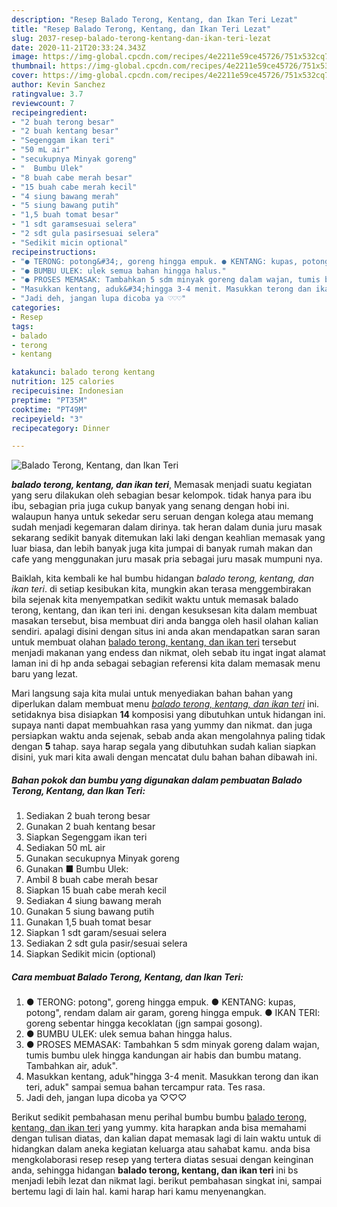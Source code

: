 ```yaml
---
description: "Resep Balado Terong, Kentang, dan Ikan Teri Lezat"
title: "Resep Balado Terong, Kentang, dan Ikan Teri Lezat"
slug: 2037-resep-balado-terong-kentang-dan-ikan-teri-lezat
date: 2020-11-21T20:33:24.343Z
image: https://img-global.cpcdn.com/recipes/4e2211e59ce45726/751x532cq70/balado-terong-kentang-dan-ikan-teri-foto-resep-utama.jpg
thumbnail: https://img-global.cpcdn.com/recipes/4e2211e59ce45726/751x532cq70/balado-terong-kentang-dan-ikan-teri-foto-resep-utama.jpg
cover: https://img-global.cpcdn.com/recipes/4e2211e59ce45726/751x532cq70/balado-terong-kentang-dan-ikan-teri-foto-resep-utama.jpg
author: Kevin Sanchez
ratingvalue: 3.7
reviewcount: 7
recipeingredient:
- "2 buah terong besar"
- "2 buah kentang besar"
- "Segenggam ikan teri"
- "50 mL air"
- "secukupnya Minyak goreng"
- "  Bumbu Ulek"
- "8 buah cabe merah besar"
- "15 buah cabe merah kecil"
- "4 siung bawang merah"
- "5 siung bawang putih"
- "1,5 buah tomat besar"
- "1 sdt garamsesuai selera"
- "2 sdt gula pasirsesuai selera"
- "Sedikit micin optional"
recipeinstructions:
- "● TERONG: potong&#34;, goreng hingga empuk. ● KENTANG: kupas, potong&#34;, rendam dalam air garam, goreng hingga empuk. ● IKAN TERI: goreng sebentar hingga kecoklatan (jgn sampai gosong)."
- "● BUMBU ULEK: ulek semua bahan hingga halus."
- "● PROSES MEMASAK: Tambahkan 5 sdm minyak goreng dalam wajan, tumis bumbu ulek hingga kandungan air habis dan bumbu matang. Tambahkan air, aduk&#34;."
- "Masukkan kentang, aduk&#34;hingga 3-4 menit. Masukkan terong dan ikan teri, aduk&#34; sampai semua bahan tercampur rata. Tes rasa."
- "Jadi deh, jangan lupa dicoba ya ♡♡♡"
categories:
- Resep
tags:
- balado
- terong
- kentang

katakunci: balado terong kentang 
nutrition: 125 calories
recipecuisine: Indonesian
preptime: "PT35M"
cooktime: "PT49M"
recipeyield: "3"
recipecategory: Dinner

---
```



![Balado Terong, Kentang, dan Ikan Teri](https://img-global.cpcdn.com/recipes/4e2211e59ce45726/751x532cq70/balado-terong-kentang-dan-ikan-teri-foto-resep-utama.jpg)

<b><i>balado terong, kentang, dan ikan teri</i></b>, Memasak menjadi suatu kegiatan yang seru dilakukan oleh sebagian besar kelompok. tidak hanya para ibu ibu, sebagian pria juga cukup banyak yang senang dengan hobi ini. walaupun hanya untuk sekedar seru seruan dengan kolega atau memang sudah menjadi kegemaran dalam dirinya. tak heran dalam dunia juru masak sekarang sedikit banyak ditemukan laki laki dengan keahlian memasak yang luar biasa, dan lebih banyak juga kita jumpai di banyak rumah makan dan cafe yang menggunakan juru masak pria sebagai juru masak mumpuni nya.

Baiklah, kita kembali ke hal bumbu hidangan <i>balado terong, kentang, dan ikan teri</i>. di setiap kesibukan kita, mungkin akan terasa menggembirakan bila sejenak kita menyempatkan sedikit waktu untuk memasak balado terong, kentang, dan ikan teri ini. dengan kesuksesan kita dalam membuat masakan tersebut, bisa membuat diri anda bangga oleh hasil olahan kalian sendiri. apalagi disini dengan situs ini anda akan mendapatkan saran saran untuk membuat olahan <u>balado terong, kentang, dan ikan teri</u> tersebut menjadi makanan yang endess dan nikmat, oleh sebab itu ingat ingat alamat laman ini di hp anda sebagai sebagian referensi kita dalam memasak menu baru yang lezat.




Mari langsung saja kita mulai untuk menyediakan bahan bahan yang diperlukan dalam membuat menu <u><i>balado terong, kentang, dan ikan teri</i></u> ini. setidaknya bisa disiapkan <b>14</b> komposisi yang dibutuhkan untuk hidangan ini. supaya nanti dapat membuahkan rasa yang yummy dan nikmat. dan juga persiapkan waktu anda sejenak, sebab anda akan mengolahnya paling tidak dengan <b>5</b> tahap. saya harap segala yang dibutuhkan sudah kalian siapkan disini, yuk mari kita awali dengan mencatat dulu bahan bahan dibawah ini.

<!--inarticleads1-->

##### Bahan pokok dan bumbu yang digunakan dalam pembuatan Balado Terong, Kentang, dan Ikan Teri:

1. Sediakan 2 buah terong besar
1. Gunakan 2 buah kentang besar
1. Siapkan Segenggam ikan teri
1. Sediakan 50 mL air
1. Gunakan secukupnya Minyak goreng
1. Gunakan  ■ Bumbu Ulek:
1. Ambil 8 buah cabe merah besar
1. Siapkan 15 buah cabe merah kecil
1. Sediakan 4 siung bawang merah
1. Gunakan 5 siung bawang putih
1. Gunakan 1,5 buah tomat besar
1. Siapkan 1 sdt garam/sesuai selera
1. Sediakan 2 sdt gula pasir/sesuai selera
1. Siapkan Sedikit micin (optional)




<!--inarticleads2-->

##### Cara membuat Balado Terong, Kentang, dan Ikan Teri:

1. ● TERONG: potong&#34;, goreng hingga empuk. ● KENTANG: kupas, potong&#34;, rendam dalam air garam, goreng hingga empuk. ● IKAN TERI: goreng sebentar hingga kecoklatan (jgn sampai gosong).
1. ● BUMBU ULEK: ulek semua bahan hingga halus.
1. ● PROSES MEMASAK: Tambahkan 5 sdm minyak goreng dalam wajan, tumis bumbu ulek hingga kandungan air habis dan bumbu matang. Tambahkan air, aduk&#34;.
1. Masukkan kentang, aduk&#34;hingga 3-4 menit. Masukkan terong dan ikan teri, aduk&#34; sampai semua bahan tercampur rata. Tes rasa.
1. Jadi deh, jangan lupa dicoba ya ♡♡♡




Berikut sedikit pembahasan menu perihal bumbu bumbu <u>balado terong, kentang, dan ikan teri</u> yang yummy. kita harapkan anda bisa memahami dengan tulisan diatas, dan kalian dapat memasak lagi di lain waktu untuk di hidangkan dalam aneka kegiatan keluarga atau sahabat kamu. anda bisa mengkolaborasi resep resep yang tertera diatas sesuai dengan keinginan anda, sehingga hidangan <b>balado terong, kentang, dan ikan teri</b> ini bs menjadi lebih lezat dan nikmat lagi. berikut pembahasan singkat ini, sampai bertemu lagi di lain hal. kami harap hari kamu menyenangkan.
